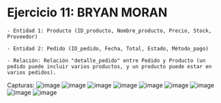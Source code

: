 # Ejercicio 11: BRYAN MORAN
    - Entidad 1: Producto (ID_producto, Nombre_producto, Precio, Stock, Proveedor)

    - Entidad 2: Pedido (ID_pedido, Fecha, Total, Estado, Método_pago)

    - Relación: Relación "detalle_pedido" entre Pedido y Producto (un pedido puede incluir varios productos, y un producto puede estar en varios pedidos).
Capturas: 
![image](https://github.com/SakuraNeeko/Parcial-1/assets/156485248/f5177624-ce14-475d-8f44-fbdbc92b471a)
![image](https://github.com/SakuraNeeko/Parcial-1/assets/156485248/6af7f8a8-4071-42c3-9cf7-a7be3c623780)
![image](https://github.com/SakuraNeeko/Parcial-1/assets/156485248/cb86feb8-f559-4c68-857d-f14d66409368)
![image](https://github.com/SakuraNeeko/Parcial-1/assets/156485248/2de6576c-c9c2-4293-877f-11d66e5a71e8)
![image](https://github.com/SakuraNeeko/Parcial-1/assets/156485248/abf88379-2cdb-4b4c-875b-f01e55df8fd0)
![image](https://github.com/SakuraNeeko/Parcial-1/assets/156485248/4c3a4bb2-a521-43a6-90c5-8c8acec54f6c)
![image](https://github.com/SakuraNeeko/Parcial-1/assets/156485248/37efb402-7f50-4a5b-a519-f9063d77134d)
![image](https://github.com/SakuraNeeko/Parcial-1/assets/156485248/f60c26d3-9315-49a5-8ba4-575da15e2f97)
![image](https://github.com/SakuraNeeko/Parcial-1/assets/156485248/b9b5d589-80c3-4f99-81ef-04173ffe4be0)

